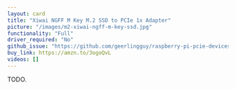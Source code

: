```yaml
---
layout: card
title: "Xiwai NGFF M Key M.2 SSD to PCIe 1x Adapter"
picture: "/images/m2-xiwai-ngff-m-key-ssd.jpg"
functionality: "Full"
driver_required: "No"
github_issue: "https://github.com/geerlingguy/raspberry-pi-pcie-devices/issues/TODO"
buy_link: https://amzn.to/3ogoQvL
videos: []
---
```

TODO.
